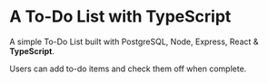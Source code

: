 # A To-Do List with TypeScript

A simple To-Do List built with PostgreSQL, Node, Express, React & **TypeScript**.

Users can add to-do items and check them off when complete.